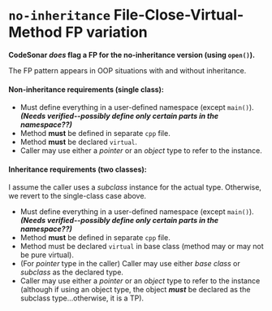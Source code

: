 # `no-inheritance` File-Close-Virtual-Method FP variation

**CodeSonar *does* flag a FP for the no-inheritance version (using `open()`).**

The FP pattern appears in OOP situations with and without inheritance.

#### Non-inheritance requirements (single class):
* Must define everything in a user-defined namespace (except `main()`). ***(Needs verified--possibly define only certain parts in the namespace??)***
* Method **must** be defined in separate `cpp` file.
* Method **must** be declared `virtual`.
* Caller may use either a *pointer* or an *object* type to refer to the instance.

#### Inheritance requirements (two classes):

I assume the caller uses a *subclass* instance for the actual type. Otherwise, we revert to the single-class case above.

* Must define everything in a user-defined namespace (except `main()`). ***(Needs verified--possibly define only certain parts in the namespace??)***
* Method **must** be defined in separate `cpp` file.
* Method must be declared `virtual` in base class (method may or may not be pure virtual).
* (For *pointer* type in the caller) Caller may use either *base class* or *subclass* as the declared type.
*  Caller may use either a *pointer* or an *object* type to refer to the instance (although if using an object type, the object ***must*** be declared as the subclass type...otherwise, it is a TP).
